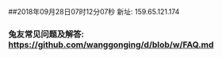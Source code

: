 ##2018年09月28日07时12分07秒 新址: 159.65.121.174
### 兔友常见问题及解答: https://github.com/wanggonging/d/blob/w/FAQ.md
